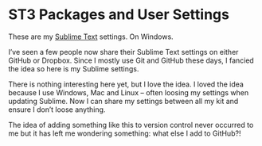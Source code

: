 ST3 Packages and User Settings
============================

These are my [Sublime Text](http://www.sublimetext.com/) settings. On Windows.

I’ve seen a few people now share their Sublime Text settings on either GitHub or Dropbox. Since I mostly use Git and GitHub these days, I fancied the idea so here is my Sublime settings.

There is nothing interesting here yet, but I love the idea. I loved the idea because I use Windows, Mac and Linux – often loosing my settings when updating Sublime. Now I can share my settings between all my kit and ensure I don’t loose anything.

The idea of adding something like this to version control never occurred to me but it has left me wondering something: what else I add to GitHub?!
